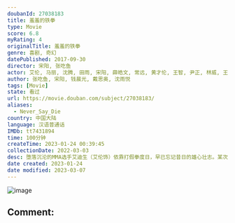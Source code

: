 ```yaml
---
doubanId: 27038183
title: 羞羞的铁拳
type: Movie
score: 6.8
myRating: 4
originalTitle: 羞羞的铁拳
genre: 喜剧, 奇幻
datePublished: 2017-09-30
director: 宋阳, 张吃鱼
actor: 艾伦, 马丽, 沈腾, 田雨, 宋阳, 薛皓文, 常远, 黄才伦, 王智, 尹正, 林威, 王成思, 贾金金, 杨阳, 李海银, 龚锐, 魏凯, 许猛, 于瀚钧, 高志恒, 法尔德·哈米德·礼萨, 魏玮, 高旭东, 高海宝, 沈樵
author: 张吃鱼, 宋阳, 钱晨光, 戴思奥, 沈雨悦
tags: [Movie]
state: 看过
url: https://movie.douban.com/subject/27038183/
aliases:
  - Never_Say_Die
country: 中国大陆
language: 汉语普通话
IMDb: tt7431894
time: 100分钟
createTime: 2023-01-24 00:39:45
collectionDate: 2022-03-03
desc: 堕落沉沦的MMA选手艾迪生（艾伦饰）依靠打假拳度日，早已忘记昔日的雄心壮志。某次他和假拳掮客马东（田雨饰）商议打假赛的时候，不慎被正义感爆棚的体育记者马小（马丽饰）听到并录音。在追赶马丽的过程中...
date created: 2023-01-24
date modified: 2023-03-07
---
```


![image](p2499793218.jpg)

Comment:
---
